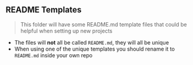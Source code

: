 ## README Templates
> This folder will have some README.md template files that could be helpful when setting up new projects

- The files will **not** all be called `README.md`, they will all be unique
- When using one of the unique templates you should rename it to `README.md` inside your own repo